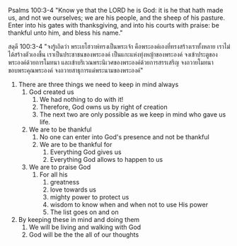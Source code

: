 Psalms 100:3-4 "Know ye that the LORD he is God: it is he that hath made us, and not we ourselves; we are his people, and the sheep of his pasture. Enter into his gates with thanksgiving, and into his courts with praise: be thankful unto him, and bless his name."

สดุดี 100:3-4 "จงรู้เถิดว่า พระเยโฮวาห์ทรงเป็นพระเจ้า คือพระองค์เองที่ทรงสร้างเราทั้งหลาย เราไม่ได้สร้างตัวเองขึ้น เราเป็นประชาชนของพระองค์ เป็นแกะแห่งทุ่งหญ้าของพระองค์ จงเข้าประตูของพระองค์ด้วยการโมทนา และเข้าบริเวณพระนิเวศของพระองค์ด้วยการสรรเสริญ จงถวายโมทนาขอบพระคุณพระองค์ จงถวายสาธุการแด่พระนามของพระองค์"

1. There are three things we need to keep in mind always
    1. God created us
        1. We had nothing to do with it!
        2. Therefore, God owns us by right of creation
        3. The next two are only possible as we keep in mind who gave us life.
    2. We are to be thankful
        1. No one can enter into God's presence and not be thankful
        2. We are to be thankful for
            1. Everything God gives us
            2. Everything God allows to happen to us
    3. We are to praise God
        1. For all his
            1. greatness
            2. love towards us
            3. mighty power to protect us
            4. wisdom to know when and when not to use His power
            5. The list goes on and on
2. By keeping these in mind and doing them
    1. We will be living and walking with God
    2. God will be the the all of our thoughts